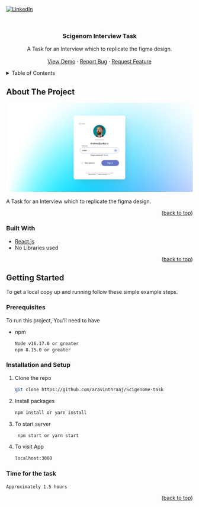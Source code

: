 <div id="top"></div>

[![LinkedIn][linkedin-shield]][linkedin-url]

<!-- PROJECT LOGO -->
<br />
<div align="center">

<h3 align="center">Scigenom Interview Task</h3>

  <p align="center">
    A Task for an Interview which to replicate the figma design.
    <br />
    <br />
    <a href="https://scigenome-interview-task.netlify.app/">View Demo</a>
    ·
    <a href="https://github.com/aravinthraaj/Scigenome-task/issues">Report Bug</a>
    ·
    <a href="https://github.com/aravinthraaj/Scigenome-task/issues">Request Feature</a>
  </p>
</div>

<!-- TABLE OF CONTENTS -->
<details>
  <summary>Table of Contents</summary>
  <ol>
    <li>
      <a href="#about-the-project">About The Project</a>
      <ul>
        <li><a href="#built-with">Built With</a></li>
      </ul>
    </li>
    <li>
      <a href="#getting-started">Getting Started</a>
      <ul>
        <li><a href="#prerequisites">Prerequisites</a></li>
        <li><a href="#installation">Installation</a></li>
      </ul>
    </li>

  </ol>
</details>

<!-- ABOUT THE PROJECT -->

## About The Project

[![Product Name Screen Shot][product-screenshot]](https://example.com)

A Task for an Interview which to replicate the figma design.

<p align="right">(<a href="#top">back to top</a>)</p>

### Built With

- [React.js](https://reactjs.org)
- No Libraries used

<p align="right">(<a href="#top">back to top</a>)</p>

<!-- GETTING STARTED -->

## Getting Started

To get a local copy up and running follow these simple example steps.

### Prerequisites

To run this project, You’ll need to have

- npm
  ```sh
  Node v16.17.0 or greater
  npm 8.15.0 or greater
  ```

### Installation and Setup

1. Clone the repo
   ```sh
   git clone https://github.com/aravinthraaj/Scigenome-task
   ```
2. Install packages
   ```sh
   npm install or yarn install
   ```
3. To start server
   ```sh
    npm start or yarn start
   ```
4. To visit App
   ```sh
   localhost:3000
   ```

### Time for the task

```sh
Approximately 1.5 hours
```

<p align="right">(<a href="#top">back to top</a>)</p>

[linkedin-shield]: https://img.shields.io/badge/-LinkedIn-black.svg?style=for-the-badge&logo=linkedin&colorB=555
[linkedin-url]: https://linkedin.com/in/aravinthraaj
[product-screenshot]: image.png
